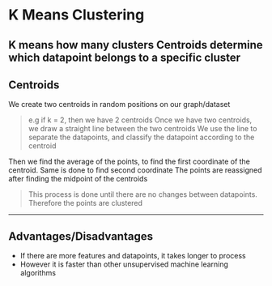 # K Means Clustering
K means how many clusters
Centroids determine which datapoint belongs to a specific cluster
---

## Centroids

We create two centroids in random positions on our graph/dataset

> e.g if k = 2, then we have 2 centroids
> Once we have two centroids, we draw a straight line between the two centroids
> We use the line to separate the datapoints, and classify the datapoint according to the centroid

Then we find the average of the points, to find the first coordinate of the centroid. Same is done to find second coordinate
The points are reassigned after finding the midpoint of the centroids

>This process is done until there are no changes between datapoints. Therefore the points are clustered

---

## Advantages/Disadvantages

 + If there are more features and datapoints, it takes longer to process
 + However it is faster than other unsupervised machine learning algorithms



